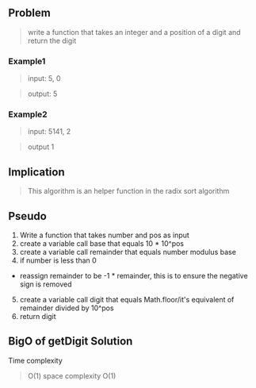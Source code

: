## Problem
> write a function that takes an  integer and a position of a digit and return the digit
### Example1
> input: 5, 0

> output: 5

### Example2
> input: 5141, 2

> output 1

## Implication
> This algorithm is an helper function in the radix sort algorithm

## Pseudo

1. Write a function that takes number and pos as input
2. create a variable call base that equals 10 * 10^pos
3. create a variable call remainder that equals number modulus base
4. if number is less than 0
  - reassign remainder to be -1 * remainder, this is to ensure the negative sign is removed
5. create a variable call digit that equals Math.floor/it's equivalent of remainder divided by 10^pos
6. return digit


## BigO of getDigit Solution
Time complexity
> O(1)
space complexity
> O(1)

